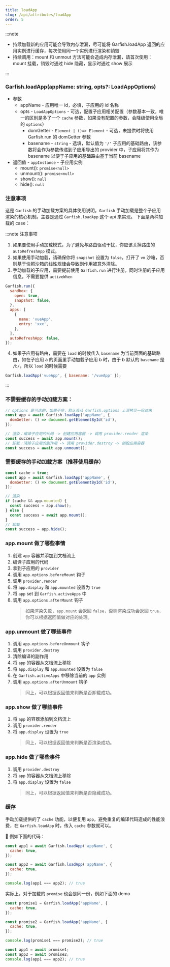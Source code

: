 ```yaml
---
title: loadApp
slug: /api/attributes/loadApp
order: 5
---
```


:::note

- 持续加载新的应用可能会导致内存泄漏，尽可能将 Garfish.loadApp 返回的应用实例进行缓存，每次使用同一个实例进行渲染和销毁
- 持续调用：mount 和 unmout 方法可能会造成内存泄漏，请首次使用：mount 挂载，销毁时通过 hide 隐藏，显示时通过 show 展示

:::

### Garfish.loadApp(appName: string, opts?: LoadAppOptions)

- 参数
  - appName - 应用唯一 id，必填，子应用的 id 名称
  - opts - `LoadAppOptions` - 可选，配置子应用相关配置（参数基本一致，唯一的区别是多了一个 `cache` 参数，如果没有配置的参数，会降级使用全局的 `options`）
    - domGetter - `Element | ()=> Element` - 可选，未提供时将使用 Garfish.run 的 domGetter 参数
    - basename - `string` - 选填，默认值为 `'/'` 子应用的基础路由，该参数将会作为参数传递到子应用导出的 provider 中，子应用将其作为 basename 以便于子应用的基础路由基于当前 basename
- 返回值 - `appInstance` - 子应用实例
  - mount(): `promise<null>`
  - unmount(): `promise<null>`
  - show(): `null`
  - hide(): `null`

### 注意事项

这是 `Garfish` 的手动加载方案的具体使用说明。`Garfish` 手动加载是整个子应用渲染的核心机制。主要是通过 `Garfish.loadApp` 这个 api 来实现。
下面是两种加载的 case：

:::note 注意事项

1. 如果要使用手动加载模式，为了避免与路由驱动干扰，你应该关掉路由的 `autoRefreshApp` 模式。
2. 如果使用手动加载，请确保你将 `snapshot` 设置为 `false`，打开了 `vm` 沙箱，否则基于快照沙箱的线性规律会导致副作用被意外清除。
3. 手动加载的子应用，需要提前使用 `Garfish.run` 进行注册，同时注册的子应用信息，不需要提供 `activeWhen`

```js
Garfish.run({
  sandbox: {
    open: true,
    snapshot: false,
  },
  apps: [
    {
      name: 'vueApp',
      entry: 'xxx',
    },
  ],
  autoRefreshApp: false,
});
```

4. 如果子应用有路由，需要在 `load` 的时候传入 `basename` 为当前页面的基础路由，如在子应用 a 的页面里手动加载子应用 b 时，由于 b 默认的 `basename` 是 `/b/`，所以 `load` 的时候需要

```js
Garfish.loadApp('vueApp', { basename: '/vueApp' });
```

:::

### 不需要缓存的手动加载方案：

```js
// options 是可选的，如果不传，默认会从 Garfish.options 上深拷贝一份过来
const app = await Garfish.loadApp('appName', {
  domGetter: () => document.getElementById('id'),
});

// 渲染：编译子应用的代码 -> 创建应用容器 -> 调用 provider.render 渲染
const success = await app.mount();
// 卸载：清除子应用的副作用 -> 调用 provider.destroy -> 销毁应用容器
const success = await app.unmount();
```

### 需要缓存的手动加载方案（推荐使用缓存）

```js
const cache = true;
const app = await Garfish.loadApp('appName', {
  domGetter: () => document.getElementById('id'),
});

// 渲染
if (cache && app.mounted) {
  const success = app.show();
} else {
  const success = await app.mount();
}
// 卸载
const success = app.hide();
```

### app.mount 做了哪些事情

1. 创建 `app` 容器并添加到文档流上
2. 编译子应用的代码
3. 拿到子应用的 `provider`
4. 调用 `app.options.beforeMount` 钩子
5. 调用 `provider.render`
6. 将 `app.display` 和 `app.mounted` 设置为 `true`
7. 将 `app` set 到 `Garfish.activeApps` 中
8. 调用 `app.options.afterMount` 钩子
   > 如果渲染失败，`app.mount` 会返回 `false`，否则渲染成功会返回 `true`，你可以根据返回值做对应的处理。

### app.unmount 做了哪些事件

1. 调用 `app.options.beforeUnmount` 钩子
2. 调用 `provider.destroy`
3. 清除编译的副作用
4. 将 `app` 的容器从文档流上移除
5. 将 `app.display` 和 `app.mounted` 设置为 `false`
6. 在 `Garfish.activeApps` 中移除当前的 `app` 实例
7. 调用 `app.options.afterUnmount` 钩子
   > 同上，可以根据返回值来判断是否卸载成功。

### app.show 做了哪些事件

1. 将 `app` 的容器添加到文档流上
2. 调用 `provider.render`
3. 将 `app.display` 设置为 `true`
   > 同上，可以根据返回值来判断是否渲染成功。

### app.hide 做了哪些事件

1. 调用 `provider.destroy`
2. 将 `app` 的容器从文档流上移除
3. 将 `app.display` 设置为 `false`
   > 同上，可以根据返回值来判断是否隐藏成功。

### 缓存

手动加载提供的了 `cache` 功能，以便复用 `app`，避免重复的编译代码造成的性能浪费，在 `Garfish.loadApp` 时，传入 `cache` 参数就可以。

 例如下面的代码：

```js
const app1 = await Garfish.loadApp('appName', {
  cache: true,
});

const app2 = await Garfish.loadApp('appName', {
  cache: true,
});

console.log(app1 === app2); // true
```

实际上，对于加载的 `promise` 也会是同一份，例如下面的 demo

```js
const promise1 = Garfish.loadApp('appName', {
  cache: true,
});

const promise2 = Garfish.loadApp('appName', {
  cache: true,
});

console.log(promise1 === promise2); // true

const app1 = await promise1;
const app2 = await promise2;
console.log(app1 === app2); // true
```

